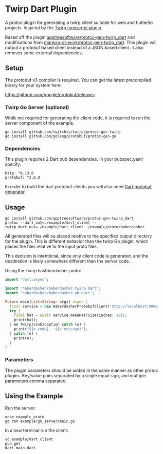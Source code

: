 # Twirp Dart Plugin

A protoc plugin for generating a twirp client suitable for web and flutter/io projects. Inspired by the [Twirp typescript plugin](https://github.com/larrymyers/protoc-gen-twirp_typescript).

Based off the plugin [apptreesoftware/protoc-gen-twirp_dart](https://github.com/apptreesoftware/protoc-gen-twirp_dart) and modifications from [marwan-at-work/protoc-gen-twirp_dart](https://github.com/marwan-at-work/protoc-gen-twirp_dart). This plugin will output a protobuf based client instead of a JSON based client. It also removes some external dependencies.

## Setup

The protobuf v3 compiler is required. You can get the latest precompiled binary for your system here:

https://github.com/google/protobuf/releases

### Twirp Go Server (optional)

While not required for generating the client code, it is required to run the server component of the example.

    go install github.com/twitchtv/twirp/protoc-gen-twirp
    go install github.com/golang/protobuf/protoc-gen-go

### Dependencies

This plugin requires 2 Dart pub dependencies. In your pubspec.yaml specify:


    http: ^0.13.0
    protobuf: ^2.0.0

In order to build the dart protobuf clients you will also need [Dart protobuf generator](https://github.com/dart-lang/protobuf/tree/master/protoc_plugin#how-to-build-and-use)

## Usage

    go install github.com/apptreesoftware/protoc-gen-twirp_dart
    protoc --dart_out=./example/dart_client --twirp_dart_out=./example/dart_client ./example/proto/haberdasher

All generated files will be placed relative to the specified output directory for the plugin.
This is different behavior than the twirp Go plugin, which places the files relative to the input proto files.

This decision is intentional, since only client code is generated, and the destination is likely somewhere different
than the server code.

Using the Twirp hashberdasher proto:

```dart
import 'dart:async';

import 'haberdasher/haberdasher.twirp.dart';
import 'haberdasher/haberdasher.pb.dart';

Future main(List<String> args) async {
  final service = new HaberdasherProtobufClient('http://localhost:8080');
  try {
    final hat = await service.makeHat(Size(inches: 10));
    print(hat);
  } on TwirpJsonException catch (e) {
    print("${e.code} - ${e.message}");
  } catch (e) {
    print(e);
  }
}
```

### Parameters

The plugin parameters should be added in the same manner as other protoc plugins.
Key/value pairs separated by a single equal sign, and multiple parameters comma separated.

## Using the Example

Run the server:

    make example_proto
    go run example/go_server/main.go

In a new terminal run the client:

    cd example/dart_client
    pub get
    dart main.dart
